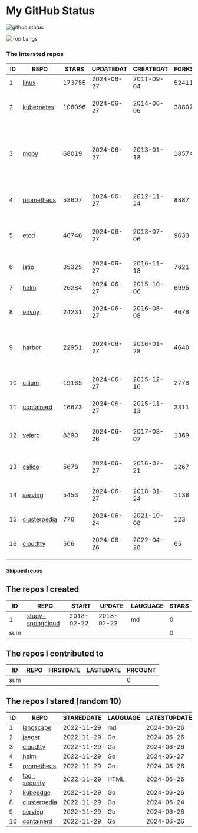# My GitHub Status

<img src="https://github-readme-stats-1.yihong0618.vercel.app/api?username=daoqingniu&show_icons=true&&&hide_title=true&count_private=true" alt="github status" />

![Top Langs](https://github-readme-stats-1.yihong0618.vercel.app/api/top-langs/?username=daoqingniu&layout=compact)

<!--START_SECTION:github_repos-->
### The intersted repos
| ID |                              REPO                               | STARS  | UPDATEDAT  | CREATEDAT  | FORKSCOUNT |                                                DESCRIPTIONS                                                |
|----|-----------------------------------------------------------------|--------|------------|------------|------------|------------------------------------------------------------------------------------------------------------|
|  1 | [linux](https://github.com/torvalds/linux)                      | 173755 | 2024-06-27 | 2011-09-04 |      52411 | Linux kernel source tree                                                                                   |
|  2 | [kubernetes](https://github.com/kubernetes/kubernetes)          | 108096 | 2024-06-27 | 2014-06-06 |      38807 | Production-Grade Container Scheduling and Management                                                       |
|  3 | [moby](https://github.com/moby/moby)                            |  68019 | 2024-06-27 | 2013-01-18 |      18574 | The Moby Project - a collaborative project for the container ecosystem to assemble container-based systems |
|  4 | [prometheus](https://github.com/prometheus/prometheus)          |  53607 | 2024-06-27 | 2012-11-24 |       8887 | The Prometheus monitoring system and time series database.                                                 |
|  5 | [etcd](https://github.com/etcd-io/etcd)                         |  46746 | 2024-06-27 | 2013-07-06 |       9633 | Distributed reliable key-value store for the most critical data of a distributed system                    |
|  6 | [istio](https://github.com/istio/istio)                         |  35325 | 2024-06-27 | 2016-11-18 |       7621 | Connect, secure, control, and observe services.                                                            |
|  7 | [helm](https://github.com/helm/helm)                            |  26284 | 2024-06-27 | 2015-10-06 |       6995 | The Kubernetes Package Manager                                                                             |
|  8 | [envoy](https://github.com/envoyproxy/envoy)                    |  24231 | 2024-06-27 | 2016-08-08 |       4678 | Cloud-native high-performance edge/middle/service proxy                                                    |
|  9 | [harbor](https://github.com/goharbor/harbor)                    |  22951 | 2024-06-27 | 2016-01-28 |       4640 | An open source trusted cloud native registry project that stores, signs, and scans content.                |
| 10 | [cilium](https://github.com/cilium/cilium)                      |  19165 | 2024-06-27 | 2015-12-16 |       2778 | eBPF-based Networking, Security, and Observability                                                         |
| 11 | [containerd](https://github.com/containerd/containerd)          |  16673 | 2024-06-27 | 2015-11-13 |       3311 | An open and reliable container runtime                                                                     |
| 12 | [velero](https://github.com/vmware-tanzu/velero)                |   8390 | 2024-06-26 | 2017-08-02 |       1369 | Backup and migrate Kubernetes applications and their persistent volumes                                    |
| 13 | [calico](https://github.com/projectcalico/calico)               |   5678 | 2024-06-27 | 2016-07-21 |       1267 | Cloud native networking and network security                                                               |
| 14 | [serving](https://github.com/knative/serving)                   |   5453 | 2024-06-27 | 2018-01-24 |       1138 | Kubernetes-based, scale-to-zero, request-driven compute                                                    |
| 15 | [clusterpedia](https://github.com/clusterpedia-io/clusterpedia) |    776 | 2024-06-24 | 2021-10-08 |        123 | The Encyclopedia of Kubernetes clusters                                                                    |
| 16 | [cloudtty](https://github.com/cloudtty/cloudtty)                |    506 | 2024-06-26 | 2022-04-28 |         65 | A Friendly Kubernetes CloudShell (Web Terminal) !                                                          |



#### Skipped repos
<!--END_SECTION:github_repos-->

<!--START_SECTION:my_github-->
## The repos I created
| ID  |                                 REPO                                 |   START    |   UPDATE   | LAUGUAGE | STARS |
|-----|----------------------------------------------------------------------|------------|------------|----------|-------|
|   1 | [study-springcloud](https://github.com/daoqingniu/study-springcloud) | 2018-02-22 | 2018-02-22 | md       |     0 |
| sum |                                                                      |            |            |          |     0 |

## The repos I contributed to
| ID  | REPO | FIRSTDATE | LASTEDATE | PRCOUNT |
|-----|------|-----------|-----------|---------|
| sum |      |           |           |       0 |

## The repos I stared (random 10)
| ID |                              REPO                               | STAREDDATE | LAUGUAGE | LATESTUPDATE |
|----|-----------------------------------------------------------------|------------|----------|--------------|
|  1 | [landscape](https://github.com/cncf/landscape)                  | 2022-11-29 | md       | 2024-06-26   |
|  2 | [jaeger](https://github.com/jaegertracing/jaeger)               | 2022-11-29 | Go       | 2024-06-26   |
|  3 | [cloudtty](https://github.com/cloudtty/cloudtty)                | 2022-11-29 | Go       | 2024-06-26   |
|  4 | [helm](https://github.com/helm/helm)                            | 2022-11-29 | Go       | 2024-06-27   |
|  5 | [prometheus](https://github.com/prometheus/prometheus)          | 2022-11-29 | Go       | 2024-06-26   |
|  6 | [tag-security](https://github.com/cncf/tag-security)            | 2022-11-29 | HTML     | 2024-06-26   |
|  7 | [kubeedge](https://github.com/kubeedge/kubeedge)                | 2022-11-29 | Go       | 2024-06-26   |
|  8 | [clusterpedia](https://github.com/clusterpedia-io/clusterpedia) | 2022-11-29 | Go       | 2024-06-24   |
|  9 | [serving](https://github.com/knative/serving)                   | 2022-11-29 | Go       | 2024-06-26   |
| 10 | [containerd](https://github.com/containerd/containerd)          | 2022-11-29 | Go       | 2024-06-26   |

<!--END_SECTION:my_github-->
